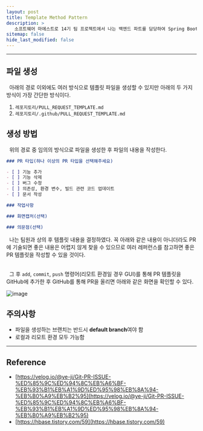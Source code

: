 ```yaml
---
layout: post
title: Template Method Pattern
description: >
   소프트웨어 마에스트로 14기 팀 프로젝트에서 나는 백엔드 파트를 담당하여 Spring Boot를 통한 API 서버 개발을 하게 되었다. GitHub 레포지토리에서 Pull Request를 통해 base 브랜치에 분기 브랜치를 merge하려고 하는데, Pull Request 템플릿을 만들기 위해 이 게시글을 작하게 되었다.
sitemap: false
hide_last_modified: false
---
```


---

## 파일 생성

&nbsp; 아래의 경로 이외에도 여러 방식으로 템플릿 파일을 생성할 수 있지만 아래의 두 가지 방식이 가장 간단한 방식이다.

1. `레포지토리/PULL_REQUEST_TEMPLATE.md`
2. `레포지토리/.github/PULL_REQUEST_TEMPLATE.md`

## 생성 방법

&nbsp; 위의 경로 중 임의의 방식으로 파일을 생성한 후 파일의 내용을 작성한다.

```markdown
### PR 타입(하나 이상의 PR 타입을 선택해주세요)

- [ ] 기능 추가
- [ ] 기능 삭제
- [ ] 버그 수정
- [ ] 의존성, 환경 변수, 빌드 관련 코드 업데이트
- [ ] 문서 작성

### 작업사항

### 화면캡처(선택)

### 의문점(선택) 
```

&nbsp; 나는 팀원과 상의 후 템플릿 내용을 결정하였다. 꼭 아래와 같은 내용이 아니더라도 PR에 기술되면 좋은 내용은 어렵지 않게 찾을 수 있으므로 여러 레퍼런스를 참고하면 좋은 PR 템플릿을 작성할 수 있을 것이다.<br><br>

&nbsp; 그 후 `add`, `commit`, `push` 명령어(리모트 환경일 경우 GUI)를 통해 PR 템플릿을 GitHub에 추가한 후 GitHub를 통해 PR을 올리면 아래와 같은 화면을 확인할 수 있다.

![image](https://user-images.githubusercontent.com/68031450/250363674-73c061f8-fc0e-4a55-b9da-95251ffe947e.png)


## 주의사항

- 파일을 생성하는 브랜치는 반드시 **default branch**여야 함
- 로컬과 리모트 환경 모두 가능함

---

## Reference

- [https://velog.io/@ye-ji/Git-PR-ISSUE-%ED%85%9C%ED%94%8C%EB%A6%BF-%EB%93%B1%EB%A1%9D%ED%95%98%EB%8A%94-%EB%B0%A9%EB%B2%95](https://velog.io/@ye-ji/Git-PR-ISSUE-%ED%85%9C%ED%94%8C%EB%A6%BF-%EB%93%B1%EB%A1%9D%ED%95%98%EB%8A%94-%EB%B0%A9%EB%B2%95)
- [https://hbase.tistory.com/59](https://hbase.tistory.com/59)